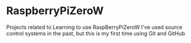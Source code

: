 # RaspberryPiZeroW
Projects related to Learning to use RaspBerryPiZeroW
I've used source control systems in the past, but this is my first time using Git and GitHub
